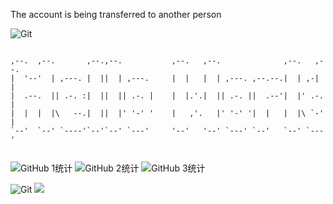 The account is being transferred to another person

![Git](https://img.shields.io/badge/Maintained%3F-no-red.svg)

```
                                                                         
,--.  ,--.       ,--.,--.           ,--.   ,--.              ,--.   ,--. 
|  '--'  | ,---. |  ||  | ,---.     |  |   |  | ,---. ,--.--.|  | ,-|  | 
|  .--.  || .-. :|  ||  || .-. |    |  |.'.|  || .-. ||  .--'|  |' .-. | 
|  |  |  |\   --.|  ||  |' '-' '    |   ,'.   |' '-' '|  |   |  |\ `-' | 
`--'  `--' `----'`--'`--' `---'     '--'   '--' `---' `--'   `--' `---'  
                                                                                                                                                                          
```


![GitHub 1统计](https://github-readme-stats.vercel.app/api/top-langs/?username=doingdog&layout=compact&bg_color=black&langs_count=10)
![GitHub 2统计](https://github-readme-stats.vercel.app/api?username=DoingDog&count_private=true&theme=merko&locale=cn&include_all_commits=true&show_icons=true)
![GitHub 3统计](https://github-readme-streak-stats.herokuapp.com/?user=doingdog&theme=dark&hide_border=false)

![Git](https://img.shields.io/badge/Ask%20me-anything-1abc9c.svg)
<a href="https://t.me/insane_rabbot"><img src="https://img.shields.io/badge/Telegram-2CA5E0?style=flat-square&logo=telegram&logoColor=white"></a>
